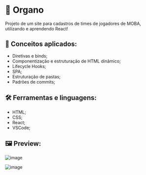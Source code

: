 # 📄 Organo

Projeto de um site para cadastros de times de jogadores de MOBA, utilizando e aprendendo React!

## 📑 Conceitos aplicados:

- Diretivas e binds;
- Componentização e estruturação de HTML dinâmico;
- Lifecycle Hooks;
- SPA;
- Estruturação de pastas;
- Padrões de commits;

## 🛠 Ferramentas e linguagens:

- HTML;
- CSS;
- React;
- VSCode;

## 🖼 Preview:

![image](https://github.com/GabrielBitral/react-organo/assets/77023882/fe24829a-8a9f-4e90-ac8e-5aad4cfed896)

![image](https://github.com/GabrielBitral/react-organo/assets/77023882/63bb12af-c177-408c-8e32-0e9977a2b0fd)
